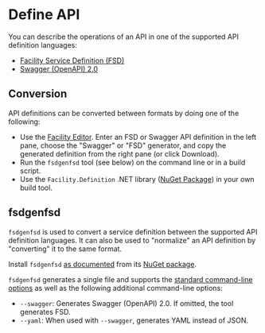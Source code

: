 # Define API

You can describe the operations of an API in one of the supported API definition languages:

* [Facility Service Definition (FSD)](/define/fsd)
* [Swagger (OpenAPI) 2.0](/define/swagger)

## Conversion

API definitions can be converted between formats by doing one of the following:

* Use the [Facility Editor](/editor). Enter an FSD or Swagger API definition in the left pane, choose the "Swagger" or "FSD" generator, and copy the generated definition from the right pane (or click Download).
* Run the `fsdgenfsd` tool (see below) on the command line or in a build script.
* Use the `Facility.Definition` .NET library ([NuGet Package](https://www.nuget.org/packages/Facility.Definition)) in your own build tool.

## fsdgenfsd

`fsdgenfsd` is used to convert a service definition between the supported API definition languages. It can also be used to "normalize" an API definition by "converting" it to the same format.

Install `fsdgenfsd` [as documented](/generate/tools#installation) from its [NuGet package](https://www.nuget.org/packages/fsdgenfsd/).

`fsdgenfsd` generates a single file and supports the [standard command-line options](/generate/tools#options) as well as the following additional command-line options:

* `--swagger`: Generates Swagger (OpenAPI) 2.0. If omitted, the tool generates FSD.
* `--yaml`: When used with `--swagger`, generates YAML instead of JSON.
